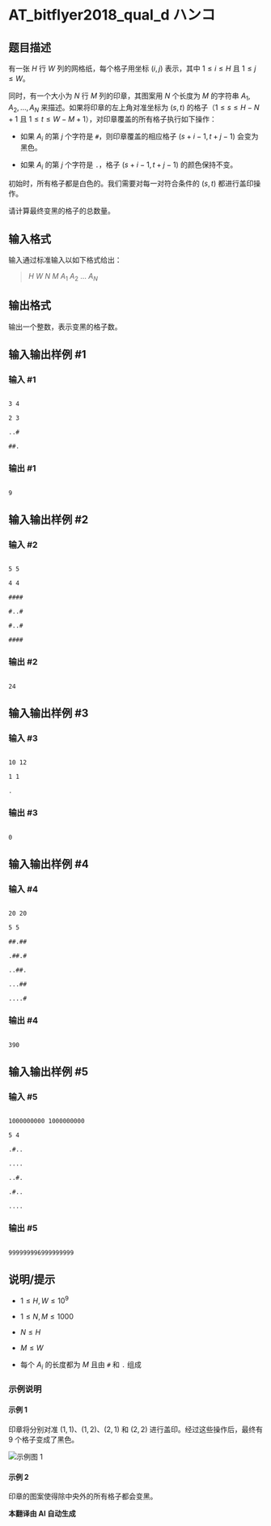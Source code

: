 # AT_bitflyer2018_qual_d ハンコ

## 题目描述

有一张 $H$ 行 $W$ 列的网格纸，每个格子用坐标 $(i, j)$ 表示，其中 $1 \leq i \leq H$ 且 $1 \leq j \leq W$。

同时，有一个大小为 $N$ 行 $M$ 列的印章，其图案用 $N$ 个长度为 $M$ 的字符串 $A_1, A_2, \ldots, A_N$ 来描述。如果将印章的左上角对准坐标为 $(s, t)$ 的格子（$1 \leq s \leq H - N + 1$ 且 $1 \leq t \leq W - M + 1$），对印章覆盖的所有格子执行如下操作：

- 如果 $A_i$ 的第 $j$ 个字符是 `#`，则印章覆盖的相应格子 $(s + i - 1, t + j - 1)$ 会变为黑色。
- 如果 $A_i$ 的第 $j$ 个字符是 `.`，格子 $(s + i - 1, t + j - 1)$ 的颜色保持不变。

初始时，所有格子都是白色的。我们需要对每一对符合条件的 $(s, t)$ 都进行盖印操作。

请计算最终变黑的格子的总数量。

## 输入格式

输入通过标准输入以如下格式给出：

> $H$ $W$ $N$ $M$ $A_1$ $A_2$ $\ldots$ $A_N$

## 输出格式

输出一个整数，表示变黑的格子数。

## 输入输出样例 #1

### 输入 #1

```
3 4
2 3
..#
##.
```

### 输出 #1

```
9
```

## 输入输出样例 #2

### 输入 #2

```
5 5
4 4
####
#..#
#..#
####
```

### 输出 #2

```
24
```

## 输入输出样例 #3

### 输入 #3

```
10 12
1 1
.
```

### 输出 #3

```
0
```

## 输入输出样例 #4

### 输入 #4

```
20 20
5 5
##.##
.##.#
..##.
...##
....#
```

### 输出 #4

```
390
```

## 输入输出样例 #5

### 输入 #5

```
1000000000 1000000000
5 4
.#..
....
..#.
.#..
....
```

### 输出 #5

```
999999996999999999
```

## 说明/提示

- $1 \leq H, W \leq 10^9$
- $1 \leq N, M \leq 1000$
- $N \leq H$
- $M \leq W$
- 每个 $A_i$ 的长度都为 $M$ 且由 `#` 和 `.` 组成

### 示例说明

#### 示例 1

印章将分别对准 $(1, 1)$、$(1, 2)$、$(2, 1)$ 和 $(2, 2)$ 进行盖印。经过这些操作后，最终有 9 个格子变成了黑色。

![示例图 1](https://img.atcoder.jp/bitflyer2018-qual/abdf492090c7f44749c1243f34bae924.png)

#### 示例 2

印章的图案使得除中央外的所有格子都会变黑。

 **本翻译由 AI 自动生成**